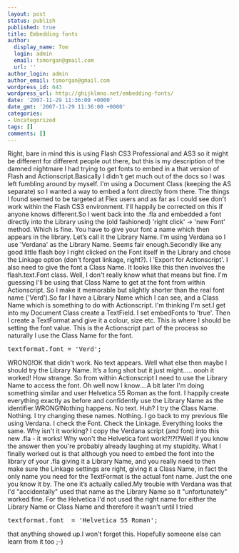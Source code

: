```yaml
---
layout: post
status: publish
published: true
title: Embedding fonts
author:
  display_name: Tom
  login: admin
  email: tsmorgan@gmail.com
  url: ''
author_login: admin
author_email: tsmorgan@gmail.com
wordpress_id: 643
wordpress_url: http://ghijklmno.net/embedding-fonts/
date: '2007-11-29 11:36:00 +0000'
date_gmt: '2007-11-29 11:36:00 +0000'
categories:
- Uncategorized
tags: []
comments: []
---
```

<!-- more -->

<p>Right, bare in mind this is using Flash CS3 Professional and AS3 so it might be different for different people out there, but this is my description of the damned nightmare I had trying to get fonts to embed in a that version of Flash and Actionscript.Basically I didn't get much out of the docs so I was left fumbling around by myself. I'm using a Document Class (keeping the AS separate) so I wanted a way to embed a font directly from there. The things I found seemed to be targeted at Flex users and as far as I could see don't work within the Flash CS3 environment. I'll happily be corrected on this if anyone knows different.So I went back into the .fla and embedded a font directly into the Library using the (old fashioned) 'right click' -> 'new Font' method. Which is fine. You have to give your font a name which then appears in the library. Let&#8217;s call it the Library Name. I'm using Verdana so I use 'Verdana' as the Library Name. Seems fair enough.Secondly like any good little flash boy I right clicked on the Font itself in the Library and chose the Linkage option (don't forget linkage, right?). I 'Export for Actionscript'. I also need to give the font a Class Name. It looks like this then involves the flash.text.Font class.  Well, I don't really know what that means but fine. I'm guessing I'll be using that Class Name to get at the font from within Actionscript. So I make it memorable but slightly shorter than the real font name ('Verd').So far I have a Library Name which I can see, and a Class Name which is something to do with Actionscript. I'm thinking I'm set.I get into my Document Class create a TextField. I set embedFonts to 'true'. Then I create a TextFormat and give it a colour, size etc. This is where I should be setting the font value. This is the Actionscript part of the process so naturally I use the Class Name for the font.
<pre>textformat.font = 'Verd';</pre>WRONG!OK that didn't work. No text appears. Well what else then maybe I should try the Library Name. It&#8217;s a long shot but it just might..... oooh it worked! How strange. So from within Actionscript I need to use the Library Name to access the font. Oh well now I know....A bit later I'm doing something similar and user Helvetica 55 Roman as the font. I happily create everything exactly as before and confidently use the Library Name as the identifier.WRONG!Nothing happens. No text. Huh? I try the Class Name. Nothing. I try changing these names. Nothing. I go back to my previous file using Verdana. I check the Font. Check the Linkage. Everything looks the same. Why isn't it working? I copy the Verdana script (and font) into this new .fla - it works! Why won't the Helvetica font work!?!?!?Well if you know the answer then you're probably already laughing at my stupidity. What I finally worked out is that although you need to embed the font into the library of your .fla giving it a Library Name, and you really need to then make sure the Linkage settings are right, giving it a Class Name, in fact the only name you need for the TextFormat is the actual font name. Just the one you know it by. The one it&#8217;s actually called.My trouble with Verdana was that I'd "accidentally" used that name as the Library Name so it "unfortunately" worked fine. For the Helvetica I'd not used the right name for either the Library Name or Class Name and therefore it wasn't until I tried
<pre>textformat.font  = 'Helvetica 55 Roman';</pre>that anything showed up.I won't forget this. Hopefully someone else can learn from it too ;-)</p>

